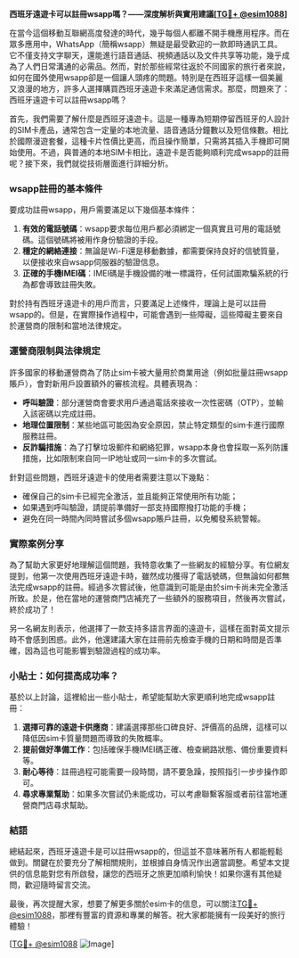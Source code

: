 **西班牙遠遊卡可以註冊wsapp嗎？——深度解析與實用建議[[TG💪+ @esim1088](https://t.me/s/esim1088)]**

在當今這個移動互聯網高度發達的時代，幾乎每個人都離不開手機應用程序。而在眾多應用中，WhatsApp（簡稱wsapp）無疑是最受歡迎的一款即時通訊工具。它不僅支持文字聊天，還能進行語音通話、視頻通話以及文件共享等功能，幾乎成為了人們日常溝通的必需品。然而，對於那些經常往返於不同國家的旅行者來說，如何在國外使用wsapp卻是一個讓人頭疼的問題。特別是在西班牙這樣一個美麗又浪漫的地方，許多人選擇購買西班牙遠遊卡來滿足通信需求。那麼，問題來了：西班牙遠遊卡可以註冊wsapp嗎？

首先，我們需要了解什麼是西班牙遠遊卡。這是一種專為短期停留西班牙的人設計的SIM卡產品，通常包含一定量的本地流量、語音通話分鐘數以及短信條數。相比於國際漫遊套餐，這種卡片性價比更高，而且操作簡單，只需將其插入手機即可開始使用。不過，與普通的本地SIM卡相比，遠遊卡是否能夠順利完成wsapp的註冊呢？接下來，我們就從技術層面進行詳細分析。

### wsapp註冊的基本條件

要成功註冊wsapp，用戶需要滿足以下幾個基本條件：

1. **有效的電話號碼**：wsapp要求每位用戶都必須綁定一個真實且可用的電話號碼。這個號碼將被用作身份驗證的手段。
2. **穩定的網絡連接**：無論是Wi-Fi還是移動數據，都需要保持良好的信號質量，以便接收來自wsapp伺服器的驗證信息。
3. **正確的手機IMEI碼**：IMEI碼是手機設備的唯一標識符，任何試圖欺騙系統的行為都會導致註冊失敗。

對於持有西班牙遠遊卡的用戶而言，只要滿足上述條件，理論上是可以註冊wsapp的。但是，在實際操作過程中，可能會遇到一些障礙，這些障礙主要來自於運營商的限制和當地法律規定。

### 運營商限制與法律規定

許多國家的移動運營商為了防止sim卡被大量用於商業用途（例如批量註冊wsapp賬戶），會對新用戶設置額外的審核流程。具體表現為：

- **呼叫驗證**：部分運營商會要求用戶通過電話來接收一次性密碼（OTP），並輸入該密碼以完成註冊。
- **地理位置限制**：某些地區可能因為安全原因，禁止特定類型的sim卡進行國際服務註冊。
- **反詐騙措施**：為了打擊垃圾郵件和網絡犯罪，wsapp本身也會採取一系列防護措施，比如限制來自同一IP地址或同一sim卡的多次嘗試。

針對這些問題，西班牙遠遊卡的使用者需要注意以下幾點：

- 確保自己的sim卡已經完全激活，並且能夠正常使用所有功能；
- 如果遇到呼叫驗證，請提前準備好一部支持國際撥打功能的手機；
- 避免在同一時間內同時嘗試多個wsapp賬戶註冊，以免觸發系統警報。

### 實際案例分享

為了幫助大家更好地理解這個問題，我特意收集了一些網友的經驗分享。有位網友提到，他第一次使用西班牙遠遊卡時，雖然成功獲得了電話號碼，但無論如何都無法完成wsapp的註冊。經過多次嘗試後，他意識到可能是由於sim卡尚未完全激活所致。於是，他在當地的運營商門店補充了一些額外的服務項目，然後再次嘗試，終於成功了！

另一名網友則表示，他選擇了一款支持多語言界面的遠遊卡，這樣在面對英文提示時不會感到困惑。此外，他還建議大家在註冊前先檢查手機的日期和時間是否準確，因為這也可能影響到驗證過程的成功率。

### 小貼士：如何提高成功率？

基於以上討論，這裡給出一些小貼士，希望能幫助大家更順利地完成wsapp註冊：

1. **選擇可靠的遠遊卡供應商**：建議選擇那些口碑良好、評價高的品牌，這樣可以降低因sim卡質量問題而導致的失敗概率。
2. **提前做好準備工作**：包括確保手機IMEI碼正確、檢查網路狀態、備份重要資料等。
3. **耐心等待**：註冊過程可能需要一段時間，請不要急躁，按照指引一步步操作即可。
4. **尋求專業幫助**：如果多次嘗試仍未能成功，可以考慮聯繫客服或者前往當地運營商門店尋求幫助。

### 結語

總結起來，西班牙遠遊卡是可以註冊wsapp的，但這並不意味著所有人都能輕鬆做到。關鍵在於要充分了解相關規則，並根據自身情況作出適當調整。希望本文提供的信息能對您有所啟發，讓您的西班牙之旅更加順利愉快！如果你還有其他疑問，歡迎隨時留言交流。

最後，再次提醒大家，想要了解更多關於esim卡的信息，可以關注[TG💪+ @esim1088](https://t.me/s/esim1088)，那裡有豐富的資源和專業的解答。祝大家都能擁有一段美好的旅行體驗！

[[TG💪+ @esim1088](https://t.me/s/esim1088) ![Image](https://i.postimg.cc/4NQfJmqS/Snipaste-2025-05-13-00-14-12.png)]
